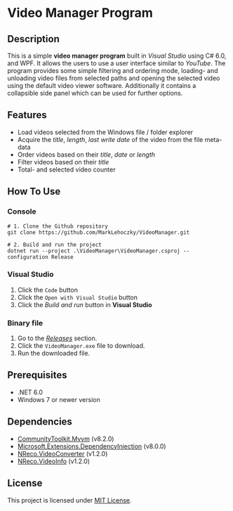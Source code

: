 # Video Manager Program

## Description

This is a simple **video manager program** built in *Visual Studio* using C# 6.0, and WPF. It allows the users to use a user interface similar to *YouTube*. The program provides some simple filtering and ordering mode, loading- and unloading video files from selected paths and opening the selected video using the default video viewer software. Additionally it contains a collapsible side panel which can be used for further options.

## Features

- Load videos selected from the Windows file / folder explorer
- Acquire the *title*, *length*, *last write date* of the video from the file meta-data
- Order videos based on their *title*, *date* or *length*
- Filter videos based on their *title*
- Total- and selected video counter

## How To Use

### Console

```shell
# 1. Clone the Github repository
git clone https://github.com/MarkLehoczky/VideoManager.git

# 2. Build and run the project
dotnet run --project .\VideoManager\VideoManager.csproj --configuration Release
```

### Visual Studio

1. Click the `Code` button
2. Click the `Open with Visual Studio` button
3. Click the *Build and run* button in **Visual Studio**

### Binary file

1. Go to the [*Releases*](https://github.com/MarkLehoczky/VideoManager/releases) section.
2. Click the `VideoManager.exe` file to download.
3. Run the downloaded file.

## Prerequisites

- .NET 6.0
- Windows 7 or newer version

## Dependencies

- [CommunityToolkit.Mvvm](https://github.com/CommunityToolkit/dotnet) (v8.2.0)
- [Microsoft.Extensions.DependencyInjection](https://dot.net/) (v8.0.0)
- [NReco.VideoConverter](https://www.nrecosite.com/video_converter_net.aspx) (v1.2.0)
- [NReco.VideoInfo](https://www.nrecosite.com/video_info_net.aspx) (v1.2.0)

## License

This project is licensed under [MIT License](LICENSE).